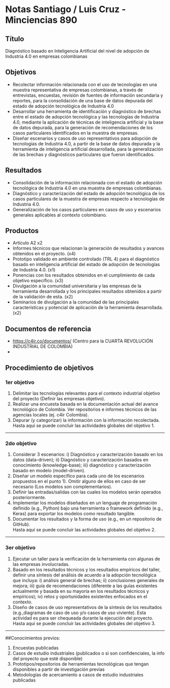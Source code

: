 # Notas Santiago / Luis Cruz - Minciencias 890
## Título
Diagnóstico basado en Inteligencia Artificial del nivel de adopción de Industria 4.0 en empresas colombianas

## Objetivos
- Recolectar información relacionada con el uso de tecnologías en una muestra representativa de empresas colombianas, a través de entrevistas, encuestas, revisión de fuentes de información secundaria y reportes, para la consolidación de una base de datos depurada del estado de adopción tecnológica de Industria 4.0
- Desarrollar una herramienta de identificación y diagnóstico de brechas entre el estado de adopción tecnológica y las tecnologías de Industria 4.0, mediante la aplicación de técnicas de inteligencia artificial y la base de datos depurada, para la generación de recomendaciones de los casos particulares identificados en la muestra de empresas.
- Diseñar escenarios y casos de uso representativos para adopción de tecnologías de Industria 4.0, a partir de la base de datos depurada y la herramienta de inteligencia artificial desarrollada, para la generalización de las brechas y diagnósticos particulares que fueron identificados.

## Resultados
- Consolidación de la información relacionada con el estado de adopción tecnológica de Industria 4.0 en una muestra de empresas colombianas.
- Diagnóstico y caracterización del estado de adopción tecnológica de los casos particulares de la muestra de empresas respecto a tecnologías de Industria 4.0.
- Generalización de los casos particulares en casos de uso y escenarios generales aplicables al contexto colombiano.

## Productos
- Artículo A2 x2
- Informes técnicos que relacionan la generación de resultados y avances obtenidos en el proyecto. (x4)
- Prototipo validado en ambiente controlado (TRL 4) para el diagnóstico basado en inteligencia artificial del estado de adopción de tecnologías de Industria 4.0. (x1)
- Ponencias con los resultados obtenidos en el cumplimiento de cada objetivo específico. (x3)
- Divulgación a la comunidad universitaria y las empresas de la herramienta desarrollada y los principales resultados obtenidos a partir de la validación de esta. (x2)
- Seminarios de divulgación a la comunidad de las principales características y potencial de aplicación de la herramienta desarrollada. (x2)


## Documentos de referencia
- https://c4ir.co/documentos/ (Centro para la CUARTA REVOLUCIÓN INDUSTRIAL DE COLOMBIA)
- 


## Procedimiento de objetivos
### 1er objetivo
1. Delimitar las tecnologías relevantes para el contexto industrial objetivo del proyecto (Definir las empresas objetivo).
2. Realizar una encuesta basada en la documentación actual del avance tecnológico de Colombia. Ver repositorios e informes técnicos de las agencias locales (ej. c4ir Colombia).
3. Depurar (y categorizar) la información con la información recolectada.  
Hasta aquí se puede concluir las actividades globales del objetivo 1.
----------------
### 2do objetivo
1. Considerar 3 escenarios: i) Diagnóstico y caracterización basado en los datos (data-driven); ii) Diagnóstico y caracterización basados en conocimiento (knowledge-base); iii) diagnóstico y caracterización basado en modelo (model-driven).
2. Diseñar un modelo específico para cada uno de los escenarios propuestos en el punto 1). Omitir alguno de ellos en caso de ser necesario (Los modelos son complementarios).
3. Definir las entradas/salidas con las cuales los modelos serán operados posteriormente.
4. Implementar los modelos diseñados en un lenguaje de programación definido (e.g., Python) bajo una herramienta o framework definido (e.g., Keras) para exportar los modelos como resultado tangible.
5. Documentar los resultados y la forma de uso (e.g., en un repositorio de GitHub).  
Hasta aquí se puede concluir las actividades globales del objetivo 2.
-------------------
### 3er objetivo
1. Ejecutar un taller para la verificación de la herramienta con algunas de las empresas involucradas.
2. Basado en los resultados técnicos y los resultados empíricos del taller, definir una síntesis del análisis de acuerdo a la adopción tecnológica que incluya: i) análisis general de brechas; ii) conclusiones generales de mejora; iii) guía de recomendaciones (diferente a las guías existentes actualmente y basada en su mayoría en los resultados técnicos y empíricos); iv) retos y oportunidades existentes enfocados en el contexto.
3. Diseño de casos de uso representativos de la síntesis de los resultados (e.g.,diagramas de caso de uso y/o casos de uso viviente). Esta actividad es para ser chequeada durante la ejecución del proyecto.
Hasta aquí se puede concluir las actividades globales del objetivo 3.
----------------------


##Conocimientos previos: 
1. Encuestas publicadas 
2. Casos de estudio industriales (publicados o si son confidenciales, la info del proyecto que esté disponible) 
3. Prototipos/repositorios de herramientas tecnológicas que tengan disponibles a partir de investigación previas
4. Metodologías de acercamiento a casos de estudio industriales publicadas
